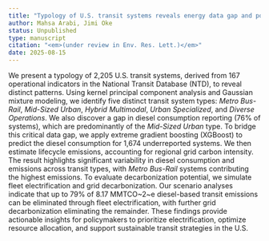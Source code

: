 ```yaml
---
title: "Typology of U.S. transit systems reveals energy data gap and potential for diesel-based emissions reductions"
author: Mahsa Arabi, Jimi Oke
status: Unpublished
type: manuscript
citation: "<em>(under review in Env. Res. Lett.)</em>"
date: 2025-08-15
---
```



We present a typology of 2,205 U.S. transit systems, derived from 167 operational indicators in the National Transit Database (NTD), to reveal distinct patterns. Using kernel principal component analysis and Gaussian mixture modeling, we identify five distinct transit system types: *Metro Bus-Rail*, *Mid-Sized Urban*, *Hybrid Multimodal*, *Urban Specialized*, and *Diverse Operations*. We also discover a gap in diesel consumption reporting (76% of systems), which are predominantly of the *Mid-Sized Urban* type. To bridge this critical data gap, we apply extreme gradient boosting (XGBoost) to predict the diesel consumption for 1,674 underreported systems. We then estimate lifecycle emissions, accounting for regional grid carbon intensity. The result highlights significant variability in diesel consumption and emissions across transit types, with *Metro Bus-Rail* systems contributing the highest emissions. To evaluate decarbonization potential, we simulate fleet electrification and grid decarbonization. Our scenario analyses indicate that up to 79% of 8.17 MMTCO~2~e diesel-based transit emissions can be eliminated through fleet electrification, with further grid decarbonization eliminating the remainder. These findings provide actionable insights for policymakers to prioritize electrification, optimize resource allocation, and support sustainable transit strategies in the U.S.
